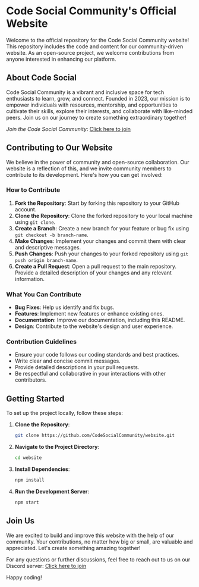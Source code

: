 # Code Social Community's Official Website

Welcome to the official repository for the Code Social Community website! This repository includes the code and content for our community-driven website. As an open-source project, we welcome contributions from anyone interested in enhancing our platform.

## About Code Social

Code Social Community is a vibrant and inclusive space for tech enthusiasts to learn, grow, and connect. Founded in 2023, our mission is to empower individuals with resources, mentorship, and opportunities to cultivate their skills, explore their interests, and collaborate with like-minded peers. Join us on our journey to create something extraordinary together!

*Join the Code Social Community*: [Click here to join](https://discord.gg/MSTNyRSPYW)

## Contributing to Our Website

We believe in the power of community and open-source collaboration. Our website is a reflection of this, and we invite community members to contribute to its development. Here's how you can get involved:

### How to Contribute

1. **Fork the Repository**: Start by forking this repository to your GitHub account.
2. **Clone the Repository**: Clone the forked repository to your local machine using `git clone`.
3. **Create a Branch**: Create a new branch for your feature or bug fix using `git checkout -b branch-name`.
4. **Make Changes**: Implement your changes and commit them with clear and descriptive messages.
5. **Push Changes**: Push your changes to your forked repository using `git push origin branch-name`.
6. **Create a Pull Request**: Open a pull request to the main repository. Provide a detailed description of your changes and any relevant information.

### What You Can Contribute

- **Bug Fixes**: Help us identify and fix bugs.
- **Features**: Implement new features or enhance existing ones.
- **Documentation**: Improve our documentation, including this README.
- **Design**: Contribute to the website's design and user experience.

### Contribution Guidelines

- Ensure your code follows our coding standards and best practices.
- Write clear and concise commit messages.
- Provide detailed descriptions in your pull requests.
- Be respectful and collaborative in your interactions with other contributors.

## Getting Started

To set up the project locally, follow these steps:

1. **Clone the Repository**: 
   ```bash
   git clone https://github.com/CodeSocialCommunity/website.git
   ```
2. **Navigate to the Project Directory**:
   ```bash
   cd website
   ```
3. **Install Dependencies**: 
   ```bash
   npm install
   ```
4. **Run the Development Server**:
   ```bash
   npm start
   ```

## Join Us

We are excited to build and improve this website with the help of our community. Your contributions, no matter how big or small, are valuable and appreciated. Let's create something amazing together!

For any questions or further discussions, feel free to reach out to us on our Discord server: [Click here to join](https://discord.gg/MSTNyRSPYW)

Happy coding!
